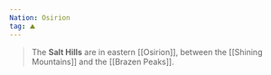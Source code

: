 ```yaml
---
Nation: Osirion
tag: ⛰️️
---
```


> The **Salt Hills** are in eastern [[Osirion]], between the [[Shining Mountains]] and the [[Brazen Peaks]].








